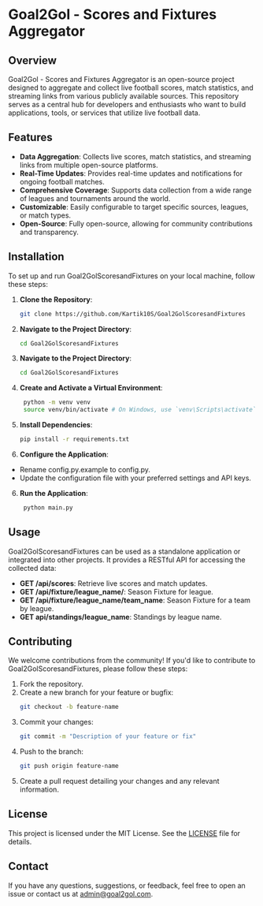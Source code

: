 # Goal2Gol - Scores and Fixtures Aggregator

## Overview

Goal2Gol - Scores and Fixtures Aggregator is an open-source project designed to aggregate and collect live football scores, match statistics, and streaming links from various publicly available sources. This repository serves as a central hub for developers and enthusiasts who want to build applications, tools, or services that utilize live football data.

## Features

- **Data Aggregation**: Collects live scores, match statistics, and streaming links from multiple open-source platforms.
- **Real-Time Updates**: Provides real-time updates and notifications for ongoing football matches.
- **Comprehensive Coverage**: Supports data collection from a wide range of leagues and tournaments around the world.
- **Customizable**: Easily configurable to target specific sources, leagues, or match types.
- **Open-Source**: Fully open-source, allowing for community contributions and transparency.

## Installation

To set up and run Goal2GolScoresandFixtures on your local machine, follow these steps:

1. **Clone the Repository**:
   ```bash
   git clone https://github.com/Kartik10S/Goal2GolScoresandFixtures
   ```
2. **Navigate to the Project Directory**:
   ```bash
   cd Goal2GolScoresandFixtures
   ```
2. **Navigate to the Project Directory**:
   ```bash
   cd Goal2GolScoresandFixtures
   ```
3. **Create and Activate a Virtual Environment**:
   ```bash
    python -m venv venv
    source venv/bin/activate # On Windows, use `venv\Scripts\activate`
   ```
4. **Install Dependencies**:
   ```bash
   pip install -r requirements.txt
   ```
5. **Configure the Application**:
- Rename config.py.example to config.py.
- Update the configuration file with your preferred settings and API keys.
6. **Run the Application**:
   ```bash
    python main.py
   ```

## Usage

Goal2GolScoresandFixtures can be used as a standalone application or integrated into other projects. It provides a RESTful API for accessing the collected data:

- **GET /api/scores**: Retrieve live scores and match updates.
- **GET /api/fixture/league_name/**: Season Fixture for league.
- **GET /api/fixture/league_name/team_name**: Season Fixture for a team by league.
- **GET api/standings/league_name**: Standings by league name.

## Contributing

We welcome contributions from the community! If you'd like to contribute to Goal2GolScoresandFixtures, please follow these steps:

1. Fork the repository.
2. Create a new branch for your feature or bugfix:
   ```bash
   git checkout -b feature-name
   ```
3. Commit your changes:
   ```bash
   git commit -m "Description of your feature or fix"
   ```
4. Push to the branch:
   ```bash
   git push origin feature-name
   ```
5. Create a pull request detailing your changes and any relevant information.

## License

This project is licensed under the MIT License. See the [LICENSE](LICENSE) file for details.

## Contact

If you have any questions, suggestions, or feedback, feel free to open an issue or contact us at [admin@goal2gol.com](mailto:admin@goal2gol.com).